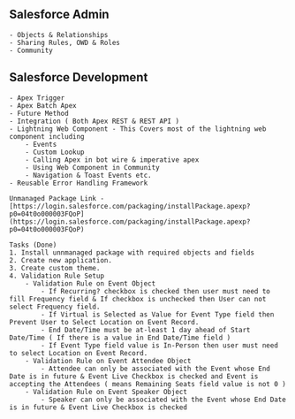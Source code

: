 ## Salesforce Admin
    - Objects & Relationships
    - Sharing Rules, OWD & Roles
    - Community
## Salesforce Development
    - Apex Trigger
    - Apex Batch Apex
    - Future Method
    - Integration ( Both Apex REST & REST API )
    - Lightning Web Component - This Covers most of the lightning web component including
        - Events
        - Custom Lookup
        - Calling Apex in bot wire & imperative apex
        - Using Web Component in Community
        - Navigation & Toast Events etc.
    - Reusable Error Handling Framework

    Unmanaged Package Link - [https://login.salesforce.com/packaging/installPackage.apexp?p0=04t0o000003FQoP](https://login.salesforce.com/packaging/installPackage.apexp?p0=04t0o000003FQoP)

    Tasks (Done)
    1. Install unnmanaged package with required objects and fields
    2. Create new application.
    3. Create custom theme.
    4. Validation Rule Setup
        - Validation Rule on Event Object
            - If Recurring? checkbox is checked then user must need to fill Frequency field & If checkbox is unchecked then User can not select Frequency field.
            - If Virtual is Selected as Value for Event Type field then Prevent User to Select Location on Event Record.
            - End Date/Time must be at-least 1 day ahead of Start Date/Time ( If there is a value in End Date/Time field )
            - If Event Type field value is In-Person then user must need to select Location on Event Record.
        - Validation Rule on Event Attendee Object
            - Attendee can only be associated with the Event whose End Date is in future & Event Live Checkbox is checked and Event is accepting the Attendees ( means Remaining Seats field value is not 0 )
        - Validation Rule on Event Speaker Object
            - Speaker can only be associated with the Event whose End Date is in future & Event Live Checkbox is checked
